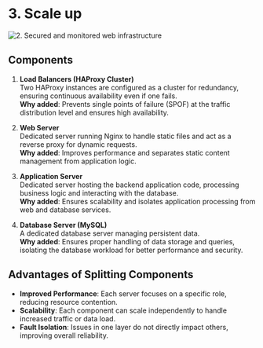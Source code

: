 # 3. Scale up

![2. Secured and monitored web infrastructure](../holbertonschool-system_engineering-devops/web_infrastructure_design/images/2.%20Secured%20and%20monitored%20web%20infrastructure.jpeg)

## Components

1. **Load Balancers (HAProxy Cluster)**  
   Two HAProxy instances are configured as a cluster for redundancy, ensuring continuous availability even if one fails.  
   **Why added**: Prevents single points of failure (SPOF) at the traffic distribution level and ensures high availability.

2. **Web Server**  
   Dedicated server running Nginx to handle static files and act as a reverse proxy for dynamic requests.  
   **Why added**: Improves performance and separates static content management from application logic.

3. **Application Server**  
   Dedicated server hosting the backend application code, processing business logic and interacting with the database.  
   **Why added**: Ensures scalability and isolates application processing from web and database services.

4. **Database Server (MySQL)**  
   A dedicated database server managing persistent data.  
   **Why added**: Ensures proper handling of data storage and queries, isolating the database workload for better performance and security.

## Advantages of Splitting Components

- **Improved Performance**: Each server focuses on a specific role, reducing resource contention.
- **Scalability**: Each component can scale independently to handle increased traffic or data load.
- **Fault Isolation**: Issues in one layer do not directly impact others, improving overall reliability.
